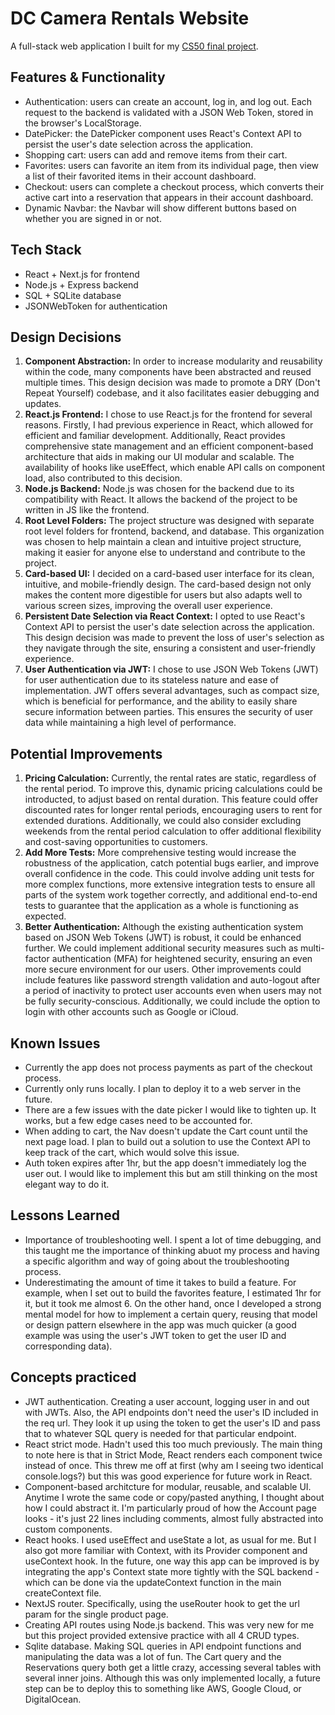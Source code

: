 # DC Camera Rentals Website
A full-stack web application I built for my [CS50 final project](https://cs50.harvard.edu/x/2023/project/).

## Features & Functionality
- Authentication: users can create an account, log in, and log out. Each request to the backend is validated with a JSON Web Token, stored in the browser's LocalStorage.
- DatePicker: the DatePicker component uses React's Context API to persist the user's date selection across the application.
- Shopping cart: users can add and remove items from their cart.
- Favorites: users can favorite an item from its individual page, then view a list of their favorited items in their account dashboard.
- Checkout: users can complete a checkout process, which converts their active cart into a reservation that appears in their account dashboard.
- Dynamic Navbar: the Navbar will show different buttons based on whether you are signed in or not.

## Tech Stack
- React + Next.js for frontend
- Node.js + Express backend
- SQL + SQLite database
- JSONWebToken for authentication

## Design Decisions
1. **Component Abstraction:** In order to increase modularity and reusability within the code, many components have been abstracted and reused multiple times. This design decision was made to promote a DRY (Don't Repeat Yourself) codebase, and it also facilitates easier debugging and updates.
2. **React.js Frontend:** I chose to use React.js for the frontend for several reasons. Firstly, I had previous experience in React, which allowed for efficient and familiar development. Additionally, React provides comprehensive state management and an efficient component-based architecture that aids in making our UI modular and scalable. The availability of hooks like useEffect, which enable API calls on component load, also contributed to this decision.
3. **Node.js Backend:** Node.js was chosen for the backend due to its compatibility with React. It allows the backend of the project to be written in JS like the frontend.
4. **Root Level Folders:** The project structure was designed with separate root level folders for frontend, backend, and database. This organization was chosen to help maintain a clean and intuitive project structure, making it easier for anyone else to understand and contribute to the project.
5. **Card-based UI:** I decided on a card-based user interface for its clean, intuitive, and mobile-friendly design. The card-based design not only makes the content more digestible for users but also adapts well to various screen sizes, improving the overall user experience.
6. **Persistent Date Selection via React Context:** I opted to use React's Context API to persist the user's date selection across the application. This design decision was made to prevent the loss of user's selection as they navigate through the site, ensuring a consistent and user-friendly experience.
7. **User Authentication via JWT:** I chose to use JSON Web Tokens (JWT) for user authentication due to its stateless nature and ease of implementation. JWT offers several advantages, such as compact size, which is beneficial for performance, and the ability to easily share secure information between parties. This ensures the security of user data while maintaining a high level of performance.

## Potential Improvements
1. **Pricing Calculation:** Currently, the rental rates are static, regardless of the rental period. To improve this, dynamic pricing calculations could be introducted, to adjust based on rental duration. This feature could offer discounted rates for longer rental periods, encouraging users to rent for extended durations. Additionally, we could also consider excluding weekends from the rental period calculation to offer additional flexibility and cost-saving opportunities to customers.
2. **Add More Tests:** More comprehensive testing would increase the robustness of the application, catch potential bugs earlier, and improve overall confidence in the code. This could involve adding unit tests for more complex functions, more extensive integration tests to ensure all parts of the system work together correctly, and additional end-to-end tests to guarantee that the application as a whole is functioning as expected.
3. **Better Authentication:** Although the existing authentication system based on JSON Web Tokens (JWT) is robust, it could be enhanced further. We could implement additional security measures such as multi-factor authentication (MFA) for heightened security, ensuring an even more secure environment for our users. Other improvements could include features like password strength validation and auto-logout after a period of inactivity to protect user accounts even when users may not be fully security-conscious. Additionally, we could include the option to login with other accounts such as Google or iCloud.

## Known Issues
- Currently the app does not process payments as part of the checkout process.
- Currently only runs locally. I plan to deploy it to a web server in the future.
- There are a few issues with the date picker I would like to tighten up. It works, but a few edge cases need to be accounted for.
- When adding to cart, the Nav doesn't update the Cart count until the next page load. I plan to build out a solution to use the Context API to keep track of the cart, which would solve this issue.
- Auth token expires after 1hr, but the app doesn't immediately log the user out. I would like to implement this but am still thinking on the most elegant way to do it.

## Lessons Learned
- Importance of troubleshooting well. I spent a lot of time debugging, and this taught me the importance of thinking abuot my process and having a specific algorithm and way of going about the troubleshooting process.
- Underestimating the amount of time it takes to build a feature. For example, when I set out to build the favorites feature, I estimated 1hr for it, but it took me almost 6. On the other hand, once I developed a strong mental model for how to implement a certain query, reusing that model or design pattern elsewhere in the app was much quicker (a good example was using the user's JWT token to get the user ID and corresponding data). 

## Concepts practiced
- JWT authentication. Creating a user account, logging user in and out with JWTs. Also, the API endpoints don't need the user's ID included in the req url. They look it up using the token to get the user's ID and pass that to whatever SQL query is needed for that particular endpoint. 
- React strict mode. Hadn't used this too much previously. The main thing to note here is that in Strict Mode, React renders each component twice instead of once. This threw me off at first (why am I seeing two identical console.logs?) but this was good experience for future work in React.
- Component-based architcture for modular, reusable, and scalable UI. Anytime I wrote the same code or copy/pasted anything, I thought about how I could abstract it. I'm particularly proud of how the Account page looks - it's just 22 lines including comments, almost fully abstracted into custom components.
- React hooks. I used useEffect and useState a lot, as usual for me. But I also got more familiar with Context, with its Provider component and useContext hook. In the future, one way this app can be improved is by integrating the app's Context state more tightly with the SQL backend - which can be done via the updateContext function in the main createContext file.
- NextJS router. Specifically, using the useRouter hook to get the url param for the single product page.
- Creating API routes using Node.js backend. This was very new for me but this project provided extensive practice with all 4 CRUD types.
- Sqlite database. Making SQL queries in API endpoint functions and manipulating the data was a lot of fun. The Cart query and the Reservations query both get a little crazy, accessing several tables with several inner joins. Although this was only implemented locally, a future step can be to deploy this to something like AWS, Google Cloud, or DigitalOcean. 
